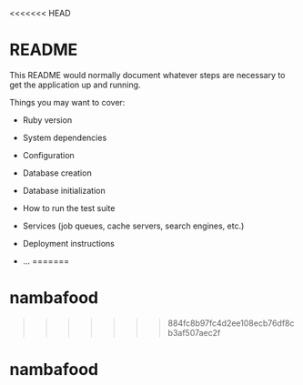 <<<<<<< HEAD
# README

This README would normally document whatever steps are necessary to get the
application up and running.

Things you may want to cover:

* Ruby version

* System dependencies

* Configuration

* Database creation

* Database initialization

* How to run the test suite

* Services (job queues, cache servers, search engines, etc.)

* Deployment instructions

* ...
=======
# nambafood
>>>>>>> 884fc8b97fc4d2ee108ecb76df8cb3af507aec2f
# nambafood
